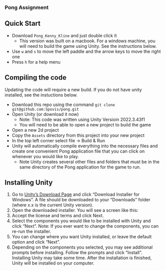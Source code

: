 ### Pong Assignment

## Quick Start 

 - Download `Pong_Kenny_Kline` and just double click it
   - This version was built on a macbook. For a windows machine, you will need to build the game using Unity. See the instructions below. 
 - Use `w` and `s` to move the left paddle and the arrow keys to move the right one
 - Press `h` for a help menu

## Compiling the code

Updating the code will require a new build. If you do not have unity installed, see the instuctions below.

 - Download this repo using the command `git clone git@github.com:Spovis/pong.git`
 - Open Unity (or download it now)
   - Note: This code was written using Unity Versioin 2022.3.43f1
   - You will need to be able to open a new project to build the game
 - Open a new 2d project
 - Copy the `Assets` directory from this project into your new project
 - In the top left corner select file -> Build & Run
 - Unity will automatically compile everything into the necessary files and create one convenient Pong application file that you can click on whenever you would like to play.
   - Note Unity creates several other files and folders that must be in the same directory of the Pong application for the game to run.


## Installing Unity

1. Go to [Unity’s Download Page](https://store.unity.com/download) and click “Download Installer for Windows”. A file should be downloaded to your “Downloads” folder (where x.x is the current Unity version).
2. Open the downloaded installer. You will see a screen like this:
3. Accept the license and terms and click Next.
4. Select the components you would like to be installed with Unity and click “Next”. Note: If you ever want to change the components, you can re-run the installer.
5. You can change where you want Unity installed, or leave the default option and click “Next”.
6. Depending on the components you selected, you may see additional prompts before installing. Follow the prompts and click “Install”. Installing Unity may take some time. After the installation is finished, Unity will be installed on your computer.
